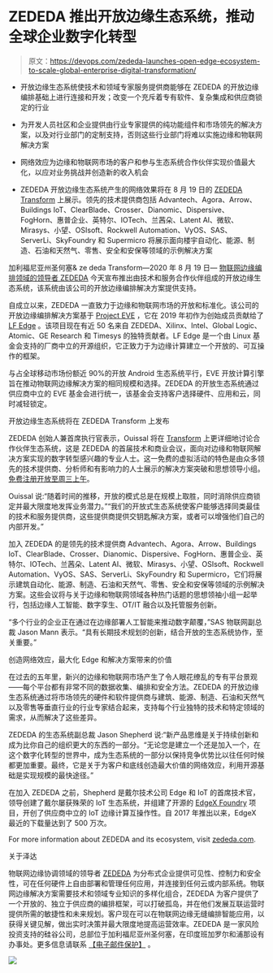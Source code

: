 # ZEDEDA 推出开放边缘生态系统，推动全球企业数字化转型

> 原文：<https://devops.com/zededa-launches-open-edge-ecosystem-to-scale-global-enterprise-digital-transformation/>

*   开放边缘生态系统使技术和领域专家服务提供商能够在 ZEDEDA 的开放边缘编排基础上进行连接和开发；改变一个充斥着专有软件、复杂集成和供应商锁定的行业

*   为开发人员社区和企业提供由行业专家提供的纯功能组件和市场领先的解决方案，以及对行业部门的定制支持，否则这些行业部门将难以实施边缘和物联网解决方案

*   网络效应为边缘和物联网市场的客户和参与生态系统合作伙伴实现价值最大化，以应对业务挑战并创造新的收入机会

*   ZEDEDA 开放边缘生态系统产生的网络效果将在 8 月 19 日的 [ZEDEDA Transform](https://t.yesware.com/tt/eafaef2c0b34a0fcbb08aecab07d7140c092215b/d573140ce0bce94363d1299ffa49d054/abc18d07036b863ac78e64bdb1e42f7a/hopin.to/events/zededa-transform?ref=4e2e093d0c32) 上展示。领先的技术提供商包括 Advantech、Agora、Arrow、Buildings IoT、ClearBlade、Crosser、Dianomic、Dispersive、FogHorn、惠普企业、英特尔、IOTech、兰茜朵、Latent AI、微软、Mirasys、小望、OSIsoft、Rockwell Automation、VyOS、SAS、ServerLi、SkyFoundry 和 Supermicro 将展示面向楼宇自动化、能源、制造、石油和天然气、零售、安全和安保等领域的示例解决方案

加利福尼亚州圣何塞& ze deda Transform—2020 年 8 月 19 日— [物联网边缘编排领域的领导者 ZEDEDA](https://t.yesware.com/tt/eafaef2c0b34a0fcbb08aecab07d7140c092215b/d573140ce0bce94363d1299ffa49d054/d0f726a3f75504f10958f86ed9d3e175/zededa.com/) 今天宣布推出由技术和服务合作伙伴组成的开放边缘生态系统，该系统由该公司的开放边缘编排解决方案提供支持。

自成立以来，ZEDEDA 一直致力于边缘和物联网市场的开放和标准化。该公司的开放边缘编排解决方案基于 [Project EVE](https://t.yesware.com/tt/eafaef2c0b34a0fcbb08aecab07d7140c092215b/d573140ce0bce94363d1299ffa49d054/178d08cb261e9f6e96fb774d24a6bd01/www.lfedge.org/projects/eve/) ，它在 2019 年初作为创始成员贡献给了 [LF Edge](http://t.yesware.com/tt/eafaef2c0b34a0fcbb08aecab07d7140c092215b/d573140ce0bce94363d1299ffa49d054/5ec4e85d818985ac2550efb7fcd8d6a9/www.lfedge.org) 。该项目现在有近 50 名来自 ZEDEDA、Xilinx、Intel、Global Logic、Atomic、GE Research 和 Timesys 的独特贡献者。LF Edge 是一个由 Linux 基金会支持的厂商中立的开源组织，它正致力于为边缘计算建立一个开放的、可互操作的框架。

与占全球移动市场份额近 90%的开放 Android 生态系统平行，EVE 开放计算引擎旨在推动物联网边缘解决方案的相同规模和选择。ZEDEDA 的开放生态系统通过供应商中立的 EVE 基金会进行统一，该基金会支持客户选择硬件、应用和云，同时减轻锁定。

开放边缘生态系统将在 ZEDEDA Transform 上发布

ZEDEDA 创始人兼首席执行官表示，Ouissal 将在 [Transform](https://t.yesware.com/tt/eafaef2c0b34a0fcbb08aecab07d7140c092215b/d573140ce0bce94363d1299ffa49d054/60cd7cb470122dcd856d82813c35a81d/hopin.to/events/zededa-transform?ref=4e2e093d0c32) 上更详细地讨论合作伙伴生态系统，这是 ZEDEDA 的首届技术和商业会议，面向对边缘和物联网解决方案实现的数字转型感兴趣的专业人士。这一免费的虚拟活动的特色是由众多领先的技术提供商、分析师和有影响力的人士展示的解决方案突破和思想领导小组。[免费注册开放至周三上午](https://t.yesware.com/tt/eafaef2c0b34a0fcbb08aecab07d7140c092215b/d573140ce0bce94363d1299ffa49d054/a6742b7c2e1e3ae2a2335a201b0e7b48/hopin.to/events/zededa-transform?ref=4e2e093d0c32)。

Ouissal 说:“随着时间的推移，开放的模式总是在规模上取胜，同时消除供应商锁定并最大限度地发挥业务潜力。”“我们的开放式生态系统使客户能够选择同类最佳的技术和服务提供商，这些提供商提供交钥匙解决方案，或者可以增强他们自己的内部开发。”

加入 ZEDEDA 的是领先的技术提供商 Advantech、Agora、Arrow、Buildings IoT、ClearBlade、Crosser、Dianomic、Dispersive、FogHorn、惠普企业、英特尔、IOTech、兰茜朵、Latent AI、微软、Mirasys、小望、OSIsoft、Rockwell Automation、VyOS、SAS、ServerLi、SkyFoundry 和 Supermicro，它们将展示建筑自动化、能源、制造、石油和天然气、零售、安全和安保等领域的示例解决方案。这些会议将与关于边缘和物联网领域各种热门话题的思想领袖小组一起举行，包括边缘人工智能、数字孪生、OT/IT 融合以及托管服务创新。

“多个行业的企业正在通过在边缘部署人工智能来推动数字颠覆，”SAS 物联网副总裁 Jason Mann 表示。“具有长期技术规划的创新，结合开放的生态系统协作，至关重要。”

创造网络效应，最大化 Edge 和解决方案带来的价值

在过去的五年里，新兴的边缘和物联网市场产生了令人眼花缭乱的专有平台景观——每个平台都有非常不同的数据收集、编排和安全方法。ZEDEDA 的开放边缘生态系统通过将市场领先的硬件和软件提供商与建筑、能源、制造、石油和天然气以及零售等垂直行业的行业专家结合起来，支持每个行业独特的技术和特定领域的需求，从而解决了这些差异。

ZEDEDA 的生态系统副总裁 Jason Shepherd 说:“新产品思维是关于持续创新和成为比你自己的组织更大的东西的一部分。“无论您是建立一个还是加入一个，在这个数字化转型的世界中，成为生态系统的一部分以保持竞争优势比以往任何时候都更加重要。最终，它是关于为客户和底线创造最大价值的网络效应，利用开源基础是实现规模的最快途径。”

在加入 ZEDEDA 之前，Shepherd 是戴尔技术公司 Edge 和 IoT 的首席技术官，领导创建了戴尔屡获殊荣的 IoT 生态系统，并组建了开源的 [EdgeX Foundry](https://t.yesware.com/tt/eafaef2c0b34a0fcbb08aecab07d7140c092215b/d573140ce0bce94363d1299ffa49d054/8c22660f051517673595dd2a5e890657/www.edgexfoundry.org/) 项目，开创了供应商中立的 IoT 边缘计算互操作性。自 2017 年推出以来，EdgeX 最近的下载量达到了 500 万次。

For more information about ZEDEDA and its ecosystem, visit [zededa.com](https://t.yesware.com/tt/eafaef2c0b34a0fcbb08aecab07d7140c092215b/d573140ce0bce94363d1299ffa49d054/10bd144434751cd8e047f05b9464e1c3/zededa.com/).

关于泽达

物联网边缘协调领域的领导者 [ZEDEDA](https://t.yesware.com/tt/eafaef2c0b34a0fcbb08aecab07d7140c092215b/d573140ce0bce94363d1299ffa49d054/3754145537aeb136a26989e814875eb6/zededa.com/) 为分布式企业提供可见性、控制力和安全性，可在任何硬件上自由部署和管理任何应用，并连接到任何云或内部系统。物联网边缘解决方案需要技术和领域专业知识的多样化组合，ZEDEDA 为客户提供了一个开放的、独立于供应商的编排框架，可以打破孤岛，并在他们发展互联运营时提供所需的敏捷性和未来规划。客户现在可以在物联网边缘无缝编排智能应用，以获得关键见解，做出实时决策并最大限度地提高运营效率。ZEDEDA 是一家风险投资支持的硅谷公司，总部位于加利福尼亚州圣何塞，在印度班加罗尔和浦那设有办事处。更多信息请联系 [【电子邮件保护】](/cdn-cgi/l/email-protection#b8d1d6ded7f8c2dddcdddcd996dbd7d5) 。

![](img/21195ef664ea4a18bdc801c98c241d86.png)